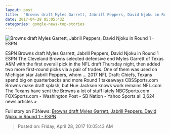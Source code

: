 ```yaml
---
layout: post
title:  "Browns draft Myles Garrett, Jabrill Peppers, David Njoku in Round 1 - ESPN"
date: 2017-04-28 05:05:43Z
categories: google-news-top-stories
---
```


![Browns draft Myles Garrett, Jabrill Peppers, David Njoku in Round 1 - ESPN](http://a3.espncdn.com/combiner/i?img=%2Fphoto%2F2017%2F0427%2Fr204769_1296x729_16%2D9.jpg)

ESPN Browns draft Myles Garrett, Jabrill Peppers, David Njoku in Round 1 ESPN The Cleveland Browns selected defensive end Myles Garrett of Texas A&M with the first overall pick in the NFL draft Thursday night, then added two more first-round picks via a pair of trades. One of them was used on Michigan star Jabrill Peppers, whom ... 2017 NFL Draft: Chiefs, Texans spend big on quarterbacks and more Round 1 takeaways CBSSports.com Browns make draft splash, but Hue Jackson knows work remains NFL.com The Texans have sent the Browns a lot of stuff lately NBCSports.com FOXSports.com - Washington Post - SB Nation - Yahoo Sports all 3,624 news articles »


Full story on F3News: [Browns draft Myles Garrett, Jabrill Peppers, David Njoku in Round 1 - ESPN](http://www.f3nws.com/n/GuxnTH)

> Posted on: Friday, April 28, 2017 10:05:43 AM
